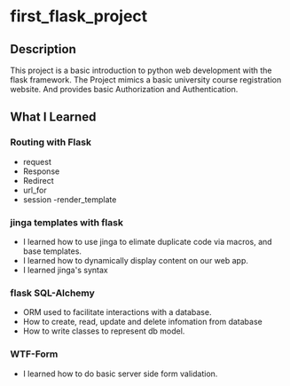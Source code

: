 # first_flask_project

## Description 
This project is a basic introduction to python web development with the flask framework. The Project mimics a basic university course registration website. And provides basic Authorization and Authentication.

## What I Learned 

### Routing with Flask 
  - request
  - Response 
  - Redirect
  - url_for
  - session
  -render_template
  
### jinga templates with flask
  - I learned how to use jinga to elimate duplicate code via macros, and base templates.
  - I learned how to dynamically display content on our web app. 
  - I learned jinga's syntax 
  
### flask SQL-Alchemy 
  - ORM used to facilitate interactions with a database. 
  - How to create, read, update and delete infomation from database 
  - How to write classes to represent db model. 

### WTF-Form 
  - I learned how to do basic server side form validation. 
  

